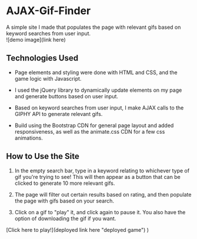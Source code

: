 AJAX-Gif-Finder
=======================================
A simple site I made that populates the page with relevant gifs based on keyword searches from user input.   
![demo image](link here)

## Technologies Used
+ Page elements and styling were done with HTML and CSS, and the game logic with Javascript. 
  
+ I used the jQuery library to dynamically update elements on my page and generate buttons based on user input. 
  
+ Based on keyword searches from user input, I make AJAX calls to the GIPHY API to generate relevant gifs.
  
+ Build using the Bootstrap CDN for general page layout and added responsiveness, as well as the animate.css CDN for a few css animations.

## How to Use the Site

1. In the empty search bar, type in a keyword relating to whichever type of gif you're trying to see! This will then appear as a button that can be clicked to generate 10 more relevant gifs.
   
2. The page will filter out certain results based on rating, and then populate the page with gifs based on your search.
   
3. Click on a gif to "play" it, and click again to pause it. You also have the option of downloading the gif if you want.

[Click here to play!](deployed link here "deployed game")
)